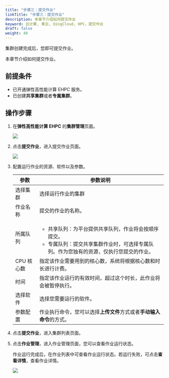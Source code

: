 ```yaml
---
title: "步骤三：提交作业"
linkTitle: "步骤三：提交作业"
description: 本章节介绍如何提交作业
keyword: 云计算, 青云, QingCloud, HPC，提交作业
draft: false
weight: 40
---
```


集群创建完成后，您即可提交作业。

本章节介绍如何提交作业。

## 前提条件

- 已开通弹性高性能计算 EHPC 服务。
- 已创建**共享集群**或者**专属集群**。

## 操作步骤

1. 在**弹性高性能计算 EHPC** 的**集群管理**页面。

   ![](../../_images/qs_ehpc_list.png)

2. 点击**提交作业**，进入提交作业页面。

   ![](../../_images/qs_ehpc_submit.png)

3. 配置运行作业的资源、软件以及参数。

   | 参数       | 参数说明                                                     |
   | ---------- | ------------------------------------------------------------ |
   | 选择集群   | 选择运行作业的集群                                           |
   | 作业名称   | 提交的作业的名称。                                           |
   | 所属队列   | <ul><li>共享队列：为平台提供共享队列，作业将会按顺序提交。</li><li>专属队列：提交共享集群作业时，可选择专属队列。作为您独有的资源，仅执行您提交的作业。</li></ul> |
   | CPU 核心数 | 指定该作业需要用到的核心数，系统将根据核心数和时长进行计费。 |
   | 时间       | 指定该作业运行的有效时间，超过这个时长，此作业将会被暂停执行。 |
   | 选择软件   | 选择您需要运行的软件。                                       |
   | 参数配置   | 作业执行命令，您可以选择**上传文件**方式或者**手动输入命令**的方式。 |

4. 点击**提交作业**，进入集群列表页面。

5. 点击**作业管理**，进入作业管理页面，您可以查看作业运行状态。

   作业运行完成后，在作业列表中可查看作业运行状态。若运行失败，可点击**查看详情**，查看作业详情。
   
   ![](../../_images/qs_ehpc_job_running.png)

